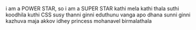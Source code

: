 i am a POWER STAR, so i am a SUPER STAR
kathi mela kathi thala suthi koodhila kuthi CSS susy thanni ginni eduthunu vanga apo dhana sunni ginni kazhuva maja akkov idhey princess mohanavel birmalathala
